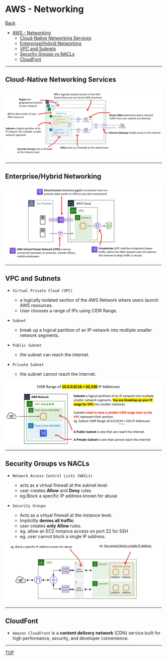 # AWS - Networking

[Back](../index.md)

- [AWS - Networking](#aws---networking)
  - [Cloud-Native Networking Services](#cloud-native-networking-services)
  - [Enterprise/Hybrid Networking](#enterprisehybrid-networking)
  - [VPC and Subnets](#vpc-and-subnets)
  - [Security Groups vs NACLs](#security-groups-vs-nacls)
  - [CloudFont](#cloudfont)

---

## Cloud-Native Networking Services

![diagram](./pic/networking_diagram.png)

---

## Enterprise/Hybrid Networking

![hybred](./pic/networking_hybrid.png)

---

## VPC and Subnets

- `Virtual Private Cloud (VPC)`

  - a logically isolated section of the AWS Network where users launch AWS resources.
  - User chooses a range of IPs using CIDR Range.

- `Subnet`

  - break up a logical partition of an IP network into multiple smaller network segments.

- `Public Subnet`

  - the subnet can reach the internet.

- `Private Subnet`
  - the subnet cannot reach the internet.

![Subnets](./pic/networking_subnets.png)

---

## Security Groups vs NACLs

- `Network Access Control Lists (NACLs)`

  - acts as a virtual firewall at the subnet level.
  - user creates **Allow** and **Deny** rules
  - eg.Block a specific IP address known for abuse

- `Security Groups`
  - Acts as a virtual firewall at the instance level.
  - Implicitly **denies all traffic**.
  - user creates **only Allow** rules.
  - eg. allow an EC2 instance access on port 22 for SSH
  - eg. user cannot block a single IP address.

![vs](./pic/networking_nacl_group.png)

---

## CloudFont

- `Amazon CloudFront` is a **content delivery network** (CDN) service built for high performance, security, and developer convenience.

---


[TOP](#aws---networking)
